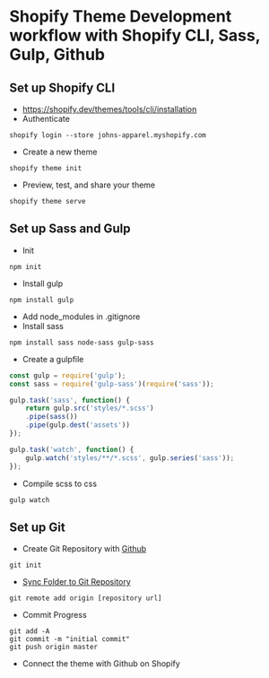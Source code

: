 # Shopify Theme Development workflow with Shopify CLI, Sass, Gulp, Github

## Set up Shopify CLI
- https://shopify.dev/themes/tools/cli/installation
- Authenticate
```curl
shopify login --store johns-apparel.myshopify.com
```
- Create a new theme
```curl
shopify theme init
```
- Preview, test, and share your theme
```curl
shopify theme serve
```

## Set up Sass and Gulp
- Init
```curl
npm init
```
- Install gulp
```curl
npm install gulp
```
- Add node_modules in .gitignore
- Install sass
```curl
npm install sass node-sass gulp-sass
```
- Create a gulpfile
```js
const gulp = require('gulp');
const sass = require('gulp-sass')(require('sass'));

gulp.task('sass', function() {
    return gulp.src('styles/*.scss')
    .pipe(sass())
    .pipe(gulp.dest('assets'))
});

gulp.task('watch', function() {
    gulp.watch('styles/**/*.scss', gulp.series('sass'));
});
```
- Compile scss to css
```curl
gulp watch
```

## Set up Git
- Create Git Repository with [Github](https://github.com)
```curl
git init
```
- [Sync Folder to Git Repository](https://docs.github.com/en/github/getting-started-with-github/managing-remote-repositories)
```curl
git remote add origin [repository url]
```
- Commit Progress
```curl
git add -A
git commit -m "initial commit"
git push origin master
```
- Connect the theme with Github on Shopify
